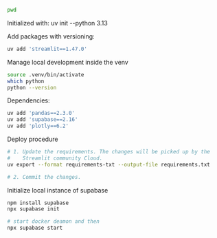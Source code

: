 ```bash
pwd
```

Initialized with: 
uv init --python 3.13

Add packages with versioning:
```bash
uv add 'streamlit==1.47.0'
```

Manage local development inside the venv
```bash
source .venv/bin/activate
which python
python --version
```

Dependencies:
```bash
uv add 'pandas==2.3.0'
uv add 'supabase==2.16'
uv add 'plotly==6.2'

```

Deploy procedure
```bash
# 1. Update the requirements. The changes will be picked up by the
#    Streamlit community Cloud. 
uv export --format requirements-txt --output-file requirements.txt

# 2. Commit the changes.
```

Initialize local instance of supabase
```bash
npm install supabase
npx supabase init

# start docker deamon and then
npx supabase start
```
